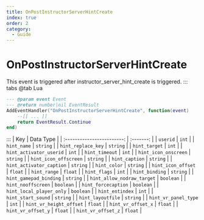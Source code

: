```yaml
---
title: OnPostInstructorServerHintCreate
index: true
order: 2
category:
  - Guide
---
```


# OnPostInstructorServerHintCreate
This event is triggered after instructor_server_hint_create is triggered.
::: tabs
@tab Lua
```lua
--- @param event Event
--- @return number|nil EventResult
AddEventHandler("OnPostInstructorServerHintCreate", function(event)
    --[[ ... ]]
    return EventResult.Continue
end)
```

:::
|             Key            | Data Type |
| :------------------------: | :-------: |
|          `userid`          |   `int`   |
|         `hint_name`        |  `string` |
|     `hint_replace_key`     |  `string` |
|        `hint_target`       |   `int`   |
|   `hint_activator_userid`  |   `int`   |
|       `hint_timeout`       |   `int`   |
|    `hint_icon_onscreen`    |  `string` |
|    `hint_icon_offscreen`   |  `string` |
|       `hint_caption`       |  `string` |
|  `hint_activator_caption`  |  `string` |
|        `hint_color`        |  `string` |
|     `hint_icon_offset`     |  `float`  |
|        `hint_range`        |  `float`  |
|        `hint_flags`        |   `int`   |
|       `hint_binding`       |  `string` |
|   `hint_gamepad_binding`   |  `string` |
| `hint_allow_nodraw_target` | `boolean` |
|     `hint_nooffscreen`     | `boolean` |
|     `hint_forcecaption`    | `boolean` |
|  `hint_local_player_only`  | `boolean` |
|       `hint_entindex`      |   `int`   |
|     `hint_start_sound`     |  `string` |
|      `hint_layoutfile`     |  `string` |
|    `hint_vr_panel_type`    |   `int`   |
|   `hint_vr_height_offset`  |  `float`  |
|     `hint_vr_offset_x`     |  `float`  |
|     `hint_vr_offset_y`     |  `float`  |
|     `hint_vr_offset_z`     |  `float`  |